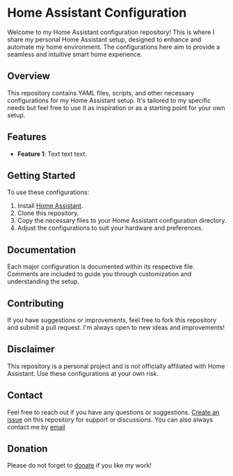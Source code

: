 # Home Assistant Configuration
Welcome to my Home Assistant configuration repository!
This is where I share my personal Home Assistant setup, designed to enhance and automate my home environment.
The configurations here aim to provide a seamless and intuitive smart home experience.

## Overview

This repository contains YAML files, scripts, and other necessary configurations for my Home Assistant setup. It's tailored to my specific needs but feel free to use it as inspiration or as a starting point for your own setup.

## Features

- **Feature 1**: Text text text.


## Getting Started

To use these configurations:

1. Install [Home Assistant](https://www.home-assistant.io/getting-started/).
2. Clone this repository.
3. Copy the necessary files to your Home Assistant configuration directory.
4. Adjust the configurations to suit your hardware and preferences.

## Documentation

Each major configuration is documented within its respective file. Comments are included to guide you through customization and understanding the setup.

## Contributing

If you have suggestions or improvements, feel free to fork this repository and submit a pull request. I'm always open to new ideas and improvements!

## Disclaimer

This repository is a personal project and is not officially affiliated with Home Assistant. Use these configurations at your own risk.

## Contact

Feel free to reach out if you have any questions or suggestions. [Create an issue](https://github.com/tvdsluijs/home-assistant-configs/issues) on this repository for support or discussions. You can also always contact me by [email](mailto:info@itheo.tech)

## Donation

Please do not forget to [donate](https://donorbox.org/tvdsluijs-github) if you like my work!
